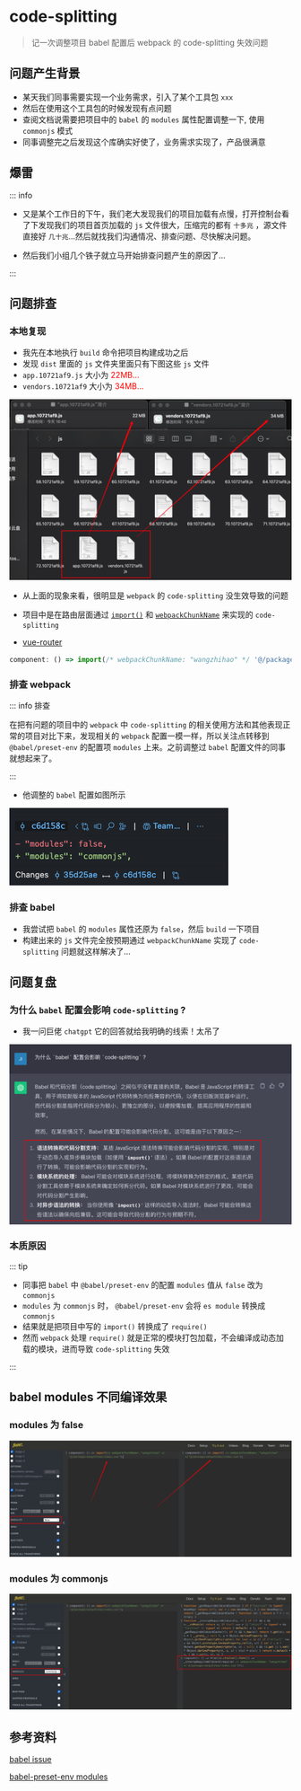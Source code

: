 # code-splitting

> 记一次调整项目 babel 配置后 webpack 的 code-splitting 失效问题

## 问题产生背景

- 某天我们同事需要实现一个业务需求，引入了某个工具包 `xxx`
- 然后在使用这个工具包的时候发现有点问题
- 查阅文档说需要把项目中的 `babel` 的 `modules` 属性配置调整一下, 使用 `commonjs` 模式
- 同事调整完之后发现这个库确实好使了，业务需求实现了，产品很满意

## 爆雷

::: info

- 又是某个工作日的下午，我们老大发现我们的项目加载有点慢，打开控制台看了下发现我们的项目首页加载的 `js` 文件很大，压缩完的都有 `十多兆` ，源文件直接好 `几十兆`...然后就找我们沟通情况、排查问题、尽快解决问题。

- 然后我们小组几个铁子就立马开始排查问题产生的原因了...

:::

## 问题排查

### 本地复现

- 我先在本地执行 `build` 命令把项目构建成功之后
- 发现 `dist` 里面的 `js` 文件夹里面只有下图这些 `js` 文件
- `app.10721af9.js` 大小为 <span style="color:red">22MB...</span>
- `vendors.10721af9` 大小为 <span style="color:red">34MB...</span>

![Alt text](image.png)

- 从上面的现象来看，很明显是 `webpack` 的 `code-splitting` 没生效导致的问题

- 项目中是在路由层面通过 [`import()`](https://webpack.js.org/api/module-methods/#dynamic-expressions-in-import) 和 [`webpackChunkName`](https://webpack.js.org/api/module-methods/#webpackchunkname) 来实现的 `code-splitting`

- [vue-router](https://router.vuejs.org/zh/guide/advanced/lazy-loading.html#%E6%8A%8A%E7%BB%84%E4%BB%B6%E6%8C%89%E7%BB%84%E5%88%86%E5%9D%97)

```js
component: () => import(/* webpackChunkName: "wangzhihao" */ '@/package/wangzhihao/index.vue');
```

### 排查 webpack

::: info 排查

在把有问题的项目中的 `webpack` 中 `code-splitting` 的相关使用方法和其他表现正常的项目对比下来，发现相关的 `webpack` 配置一模一样，所以关注点转移到 `@babel/preset-env` 的配置项 `modules` 上来。之前调整过 `babel` 配置文件的同事就想起来了。

:::

- 他调整的 `babel` 配置如图所示

![Alt text](image-1.png)

### 排查 babel

- 我尝试把 `babel` 的 `modules` 属性还原为 `false`，然后 `build` 一下项目
- 构建出来的 `js` 文件完全按预期通过 `webpackChunkName` 实现了 `code-splitting` 问题就这样解决了...

## 问题复盘

### 为什么 `babel` 配置会影响 `code-splitting` ?

- 我一问巨佬 `chatgpt` 它的回答就给我明确的线索！太吊了

![Alt text](image-2.png)

### 本质原因

::: tip

- 同事把 `babel` 中 `@babel/preset-env` 的配置 `modules` 值从 `false` 改为 `commonjs`
- `modules` 为 `commonjs` 时， `@babel/preset-env` 会将 `es module` 转换成 `commonjs`
- 结果就是把项目中写的 `import()` 转换成了 `require()`
- 然而 `webpack` 处理 `require()` 就是正常的模块打包加载，不会编译成动态加载的模块，进而导致 `code-splitting` 失效

:::

## babel modules 不同编译效果

### modules 为 false

![Alt text](image-3.png)

### modules 为 commonjs

![Alt text](image-4.png)

## 参考资料

[babel issue](https://github.com/babel/babel/issues/10273#issuecomment-517838332)

[babel-preset-env modules](https://www.babeljs.cn/docs/babel-preset-env#modules)
